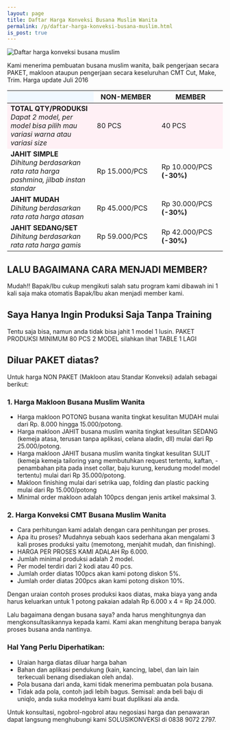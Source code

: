 ```yaml
---
layout: page
title: Daftar Harga Konveksi Busana Muslim Wanita
permalink: /p/daftar-harga-konveksi-busana-muslim.html
is_post: true
---
```

![Daftar harga konveksi busana muslim](https://4.bp.blogspot.com/-DvZ3SFvtSOw/VLKjfL4B4LI/AAAAAAAABnY/ZBVEowrhh_8/s1600/daftar-harga-konveksi-busana-muslim.jpg)

Kami menerima pembuatan busana muslim wanita, baik pengerjaan secara PAKET, makloon ataupun pengerjaan secara keseluruhan CMT Cut, Make, Trim. Harga update Juli 2016

<div class="table-responsive">
<table class="post-tab-1" id="lihatTable1">
<thead>
<tr>
<th style="background: aliceblue;" width="40%"></th>
<th width="30%">NON-MEMBER</th>
<th width="30%">MEMBER</th>
</tr>
</thead>
<tbody>
<!--<tr>
<td><strong>MIN QTY/MODEL</strong><br />
<i class="c1">Tidak berlaku untuk jahit simple sekali seperti pashmina, square hijab, dll</i></td>
<td class="nm">40 PCS</td>
<td class="mm"><span class="stabilo">20 PCS</span> <i aria-hidden="true" class="fa fa-check" style="color: green;"></i></td>
</tr>
<tr>
<td><strong>MIN MODEL/PRODUKSI</strong><br />
<i class="c1">Tidak berlaku untuk jahit sekali seperti pashmina, square hijab, dll</i></td>
<td class="nm">2 MODEL</td>
<td class="mm">2 MODEL <i aria-hidden="true" class="fa fa-check" style="color: green;"></i></td>
</tr>
<tr>-->
<tr><td style="background: lavenderblush;"><strong>TOTAL QTY/PRODUKSI</strong><br>
<i class="c1">Dapat 2 model, per model bisa pilih mau variasi warna atau variasi size</i></td>
<td class="nm" style="background: lavenderblush;">80 PCS</td>
<td class="mm" style="background: lavenderblush;">40 PCS <i aria-hidden="true" class="fa fa-check" style="color: green;"></i></td>
</tr>
<tr>
<td><strong>JAHIT SIMPLE</strong><br>
<i class="c1">Dihitung berdasarkan rata rata harga pashmina, jilbab instan standar</i></td>
<td class="nm">Rp 15.000/PCS</td>
<td class="mm">Rp 10.000/PCS<br>
<strong>(-30%)</strong></td>
</tr>
<tr>
<td><strong>JAHIT MUDAH</strong><br>
<i class="c1">Dihitung berdasarkan rata rata harga atasan</i></td>
<td class="nm">Rp 45.000/PCS</td>
<td class="mm">Rp 30.000/PCS<br>
<strong>(-30%)</strong></td>
</tr>
<tr>
<td><strong>JAHIT SEDANG/SET</strong><br>
<i class="c1">Dihitung berdasarkan rata rata harga gamis</i></td>
<td class="nm">Rp 59.000/PCS</td>
<td class="mm">Rp 42.000/PCS<br>
<strong>(-30%)</strong></td>
</tr>
</tbody>
</table>
</div>

## LALU BAGAIMANA CARA MENJADI MEMBER?
Mudah!! Bapak/Ibu cukup mengikuti salah satu program kami dibawah ini 1 kali saja maka otomatis Bapak/Ibu akan menjadi member kami.

## Saya Hanya Ingin Produksi Saja Tanpa Training
Tentu saja bisa, namun anda tidak bisa jahit 1 model 1 lusin. PAKET PRODUKSI MINIMUM 80 PCS 2 MODEL silahkan lihat TABLE 1 LAGI

## Diluar PAKET diatas?
Untuk harga NON PAKET (Makloon atau Standar Konveksi) adalah sebagai berikut:

### 1. Harga Makloon Busana Muslim Wanita
- Harga makloon POTONG busana wanita tingkat kesulitan MUDAH mulai dari Rp. 8.000 hingga 15.000/potong.
- Harga makloon JAHIT busana muslim wanita tingkat kesulitan SEDANG (kemeja atasa, terusan tanpa aplikasi, celana aladin, dll) mulai dari Rp 25.000/potong.
- Harga makloon JAHIT busana muslim wanita tingkat kesulitan SULIT (kemeja kemeja tailoring yang membutuhkan request tertentu, kaftan,  - penambahan pita pada inset collar, baju kurung, kerudung model model tertentu) mulai dari Rp 35.000/potong.
- Makloon finishing mulai dari setrika uap, folding dan plastic packing mulai dari Rp 15.000/potong
- Minimal order makloon adalah 100pcs dengan jenis artikel maksimal 3.

### 2. Harga Konveksi CMT Busana Muslim Wanita
- Cara perhitungan kami adalah dengan cara penhitungan per proses.
- Apa itu proses? Mudahnya sebuah kaos sederhana akan mengalami 3 kali proses produksi yaitu (memotong, menjahit mudah, dan finishing).
- HARGA PER PROSES KAMI ADALAH Rp 6.000.
- Jumlah minimal produksi adalah 2 model.
- Per model terdiri dari 2 kodi atau 40 pcs.
- Jumlah order diatas 100pcs akan kami potong diskon 5%.
- Jumlah order diatas 200pcs akan kami potong diskon 10%.

Dengan uraian contoh proses produksi kaos diatas, maka biaya yang anda harus keluarkan untuk 1 potong pakaian adalah Rp 6.000 x 4 = Rp 24.000.

Lalu bagaimana dengan busana saya? anda harus menghitungnya dan mengkonsultasikannya kepada kami. Kami akan menghitung berapa banyak proses busana anda nantinya.

### Hal Yang Perlu Diperhatikan:
- Uraian harga diatas diluar harga bahan
- Bahan dan aplikasi pendukung (kain, kancing, label, dan lain lain terkecuali benang disediakan oleh anda).
- Pola busana dari anda, kami tidak menerima pembuatan pola busana.
- Tidak ada pola, contoh jadi lebih bagus. Semisal: anda beli baju di uniqlo, anda suka modelnya kami buat duplikasi ala anda.

Untuk konsultasi, ngobrol-ngobrol atau negosiasi harga dan penawaran dapat langsung menghubungi kami SOLUSIKONVEKSI di 0838 9072 2797.

<script>
  function getNotif(){
    var xtext = "Sekarang anda dapat";
    var xlink = '<a href="">DOWNLOAD</a>';
    showNotif(xtext,xlink);
  }
</script>
